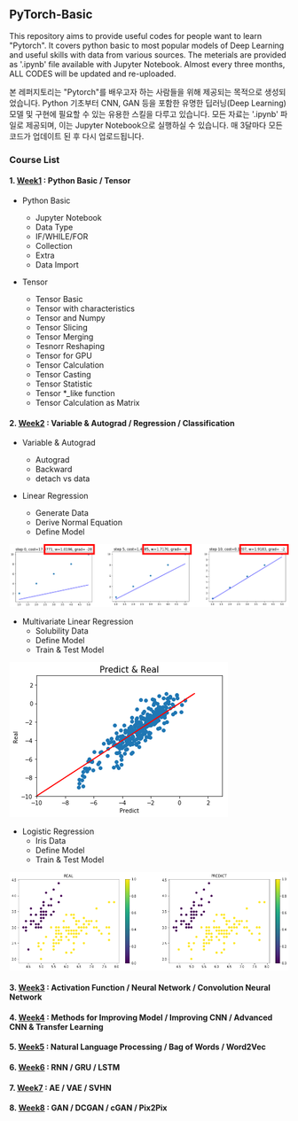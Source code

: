 ## PyTorch-Basic

This repository aims to provide useful codes for people want to learn "Pytorch". It covers python basic to most popular models of Deep Learning and useful skills with data from various sources. The meterials are provided as '.ipynb' file available with Jupyter Notebook. Almost every three months, ALL CODES will be updated and re-uploaded.

본 레퍼지토리는 "Pytorch"를 배우고자 하는 사람들을 위해 제공되는 목적으로 생성되었습니다. Python 기초부터 CNN, GAN 등을 포함한 유명한 딥러닝(Deep Learning) 모델 및 구현에 필요할 수 있는 유용한 스킬을 다루고 있습니다. 모든 자료는 '.ipynb' 파일로 제공되며, 이는 Jupyter Notebook으로 실행하실 수 있습니다. 매 3달마다 모든 코드가 업데이트 된 후 다시 업로드됩니다.

### Course List  
#### 1. [Week1](Week1) : Python Basic / Tensor
- Python Basic
	- Jupyter Notebook
	- Data Type
	- IF/WHILE/FOR
	- Collection
	- Extra
	- Data Import

- Tensor
	- Tensor Basic
	- Tensor with characteristics
	- Tensor and Numpy
	- Tensor Slicing
	- Tensor Merging
	- Tesnorr Reshaping
	- Tensor for GPU
	- Tensor Calculation
	- Tensor Casting
	- Tensor Statistic
	- Tensor *_like function
	- Tensor Calculation as Matrix


#### 2. [Week2](Week2) : Variable & Autograd / Regression / Classification
- Variable & Autograd
	- Autograd
	- Backward
	- detach vs data

- Linear Regression
	- Generate Data
	- Derive Normal Equation
	- Define Model

![Linear Regression](./pic/001.png)
- Multivariate Linear Regression
	- Solubility Data
	- Define Model
	- Train & Test Model

![Multivariate Linear Regression](./pic/002.png)

- Logistic Regression
	- Iris Data
	- Define Model
	- Train & Test Model

![Logistic Regression](./pic/003.png)

#### 3. [Week3](Week3) : Activation Function / Neural Network / Convolution Neural Network

#### 4. [Week4](Week4) : Methods for Improving Model / Improving CNN / Advanced CNN & Transfer Learning

#### 5. [Week5](Week5) : Natural Language Processing / Bag of Words / Word2Vec

#### 6. [Week6](Week6) : RNN / GRU / LSTM

#### 7. [Week7](Week7) : AE / VAE / SVHN

#### 8. [Week8](Week8) : GAN / DCGAN / cGAN / Pix2Pix